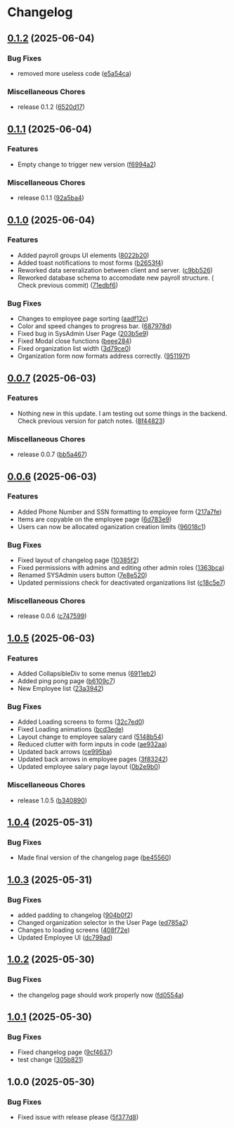 # Changelog

## [0.1.2](https://github.com/ChickenNuggetsPerson/BigBooks/compare/v0.1.1...v0.1.2) (2025-06-04)


### Bug Fixes

* removed more useless code ([e5a54ca](https://github.com/ChickenNuggetsPerson/BigBooks/commit/e5a54ca161b27cb5215fc584aaaeffa12fab4c53))


### Miscellaneous Chores

* release 0.1.2 ([6520d17](https://github.com/ChickenNuggetsPerson/BigBooks/commit/6520d1704c54f8923407d2ad53c74931b2fc2598))

## [0.1.1](https://github.com/ChickenNuggetsPerson/BigBooks/compare/v0.1.0...v0.1.1) (2025-06-04)


### Features

* Empty change to trigger new version ([f6994a2](https://github.com/ChickenNuggetsPerson/BigBooks/commit/f6994a21320b1f1611fabccb8cf7d8e008d59f5c))


### Miscellaneous Chores

* release 0.1.1 ([92a5ba4](https://github.com/ChickenNuggetsPerson/BigBooks/commit/92a5ba4bbe83e88505b6cb41fe66710bf296871e))

## [0.1.0](https://github.com/ChickenNuggetsPerson/BigBooks/compare/v0.0.7...v0.1.0) (2025-06-04)


### Features

* Added payroll groups UI elements ([8022b20](https://github.com/ChickenNuggetsPerson/BigBooks/commit/8022b20d925272e076940c7000b2bf52b60affa8))
* Added toast notifications to most forms ([b2653f4](https://github.com/ChickenNuggetsPerson/BigBooks/commit/b2653f4af14a09461e5ee28ad23065287005db76))
* Reworked data sereralization between client and server. ([c9bb526](https://github.com/ChickenNuggetsPerson/BigBooks/commit/c9bb526b8851110043ebbab69469d478b124ed01))
* Reworked database schema to accomodate new payroll structure. ( Check previous commit) ([71edbf6](https://github.com/ChickenNuggetsPerson/BigBooks/commit/71edbf65bf0018fc2cdb6b75c4cee2f2c6371e36))


### Bug Fixes

* Changes to employee page sorting ([aadf12c](https://github.com/ChickenNuggetsPerson/BigBooks/commit/aadf12cabad61b5aa322098beb6ae76e26ce134e))
* Color and speed changes to progress bar. ([687978d](https://github.com/ChickenNuggetsPerson/BigBooks/commit/687978d1d11c918b0f722e3438101e4c80dc4ae9))
* Fixed bug in SysAdmin User Page ([203b5e9](https://github.com/ChickenNuggetsPerson/BigBooks/commit/203b5e934916944f3d2cc401332a99a1d2df4902))
* Fixed Modal close functions ([beee284](https://github.com/ChickenNuggetsPerson/BigBooks/commit/beee284b84fa39152dc149796df8fb8ef92ad9bc))
* Fixed organization list width ([3d79ce0](https://github.com/ChickenNuggetsPerson/BigBooks/commit/3d79ce0ac3b2ade83f6ea3f7bbab25bf08cff374))
* Organization form now formats address correctly. ([951197f](https://github.com/ChickenNuggetsPerson/BigBooks/commit/951197f229627c634c4b824f2ee7e740fbc0d074))

## [0.0.7](https://github.com/ChickenNuggetsPerson/BigBooks/compare/v0.0.6...v0.0.7) (2025-06-03)


### Features

* Nothing new in this update. I am testing out some things in the backend. Check previous version for patch notes. ([8f44823](https://github.com/ChickenNuggetsPerson/BigBooks/commit/8f44823b339e05f99113f2668c79e5f32f58a7a2))


### Miscellaneous Chores

* release 0.0.7 ([bb5a467](https://github.com/ChickenNuggetsPerson/BigBooks/commit/bb5a467f4eb16e51d485dccf9bc8badd29aa2b19))

## [0.0.6](https://github.com/ChickenNuggetsPerson/BigBooks/compare/v1.0.5...v0.0.6) (2025-06-03)


### Features

* Added Phone Number and SSN formatting to employee form ([217a7fe](https://github.com/ChickenNuggetsPerson/BigBooks/commit/217a7fea2045032a317900ea5aa4164be278bca5))
* Items are copyable on the employee page ([6d783e9](https://github.com/ChickenNuggetsPerson/BigBooks/commit/6d783e91c1bf51cd54e18ce73ae7850f51dab4e1))
* Users can now be allocated oganization creation limits ([96018c1](https://github.com/ChickenNuggetsPerson/BigBooks/commit/96018c134186c422d3b690e0e1d536b0142538f3))


### Bug Fixes

* Fixed layout of changelog page ([10385f2](https://github.com/ChickenNuggetsPerson/BigBooks/commit/10385f273317a274add34d9bd4f34707e2a88ed7))
* Fixed permissions with admins and editing other admin roles ([1363bca](https://github.com/ChickenNuggetsPerson/BigBooks/commit/1363bca06bdc0857a1a632f6c2ec18c3c88e8b86))
* Renamed SYSAdmin users button ([7e8e520](https://github.com/ChickenNuggetsPerson/BigBooks/commit/7e8e520230b90335f46430a8656a9e21cc4a511c))
* Updated permissions check for deactivated organizations list ([c18c5e7](https://github.com/ChickenNuggetsPerson/BigBooks/commit/c18c5e777d080412ffa4f423a0fed93f0906e0bb))


### Miscellaneous Chores

* release 0.0.6 ([c747599](https://github.com/ChickenNuggetsPerson/BigBooks/commit/c74759942f71b6464eb7b5007d48d24e9a627071))

## [1.0.5](https://github.com/ChickenNuggetsPerson/BigBooks/compare/v1.0.4...v1.0.5) (2025-06-03)


### Features

* Added CollapsibleDiv to some menus ([6911eb2](https://github.com/ChickenNuggetsPerson/BigBooks/commit/6911eb2e2bee07d6da6d7ce2d33a15df3854ddb9))
* Added ping pong page ([b6109c7](https://github.com/ChickenNuggetsPerson/BigBooks/commit/b6109c7acee44cb73e46f9b327ad2786dad303c0))
* New Employee list ([23a3942](https://github.com/ChickenNuggetsPerson/BigBooks/commit/23a394261c996c3e8ba89b6de8a6bc3d91b7bc3b))


### Bug Fixes

* Added Loading screens to forms ([32c7ed0](https://github.com/ChickenNuggetsPerson/BigBooks/commit/32c7ed003725d199c9e1cea8953157188c88f5ac))
* Fixed Loading animations ([bcd3ede](https://github.com/ChickenNuggetsPerson/BigBooks/commit/bcd3edeb650cdc62f8c67f4161a6fdaedcc73d1f))
* Layout change to employee salary card ([5148b54](https://github.com/ChickenNuggetsPerson/BigBooks/commit/5148b54d37a46bc103e2b50c07437addcf58647d))
* Reduced clutter with form inputs in code ([ae932aa](https://github.com/ChickenNuggetsPerson/BigBooks/commit/ae932aa84e9ba648d2336954e58e50a469e566f4))
* Updated back arrows ([ce995ba](https://github.com/ChickenNuggetsPerson/BigBooks/commit/ce995ba598932dd7fe9099775b8cace72cac6083))
* Updated back arrows in employee pages ([3f83242](https://github.com/ChickenNuggetsPerson/BigBooks/commit/3f83242cc658613a15507cff4b8bc643d3cf6570))
* Updated employee salary page layout ([0b2e9b0](https://github.com/ChickenNuggetsPerson/BigBooks/commit/0b2e9b06bf251e648c9dca26b0422f6ff33328d6))


### Miscellaneous Chores

* release 1.0.5 ([b340890](https://github.com/ChickenNuggetsPerson/BigBooks/commit/b3408900947441dce351b5594dc42096dc89c6e0))

## [1.0.4](https://github.com/ChickenNuggetsPerson/BigBooks/compare/v1.0.3...v1.0.4) (2025-05-31)


### Bug Fixes

* Made final version of the changelog page ([be45560](https://github.com/ChickenNuggetsPerson/BigBooks/commit/be455605021a3a2e6a3b459b25526ba49ff7ef79))

## [1.0.3](https://github.com/ChickenNuggetsPerson/BigBooks/compare/v1.0.2...v1.0.3) (2025-05-31)


### Bug Fixes

* added padding to changelog ([904b0f2](https://github.com/ChickenNuggetsPerson/BigBooks/commit/904b0f21a242a0b0c85f1dc0b5f13bd4802d20ab))
* Changed organization selector in the User Page ([ed785a2](https://github.com/ChickenNuggetsPerson/BigBooks/commit/ed785a23fe80ebfee1fecd216081a208d4e6b3bd))
* Changes to loading screens ([408f72e](https://github.com/ChickenNuggetsPerson/BigBooks/commit/408f72e2cda1f25d129c2d86485311ec543c26b7))
* Updated Employee UI ([dc799ad](https://github.com/ChickenNuggetsPerson/BigBooks/commit/dc799ad5d4d85f50df78339417be89cbbe7f66a7))

## [1.0.2](https://github.com/ChickenNuggetsPerson/BigBooks/compare/v1.0.1...v1.0.2) (2025-05-30)


### Bug Fixes

* the changelog page should work properly now ([fd0554a](https://github.com/ChickenNuggetsPerson/BigBooks/commit/fd0554a8784acfaa68c03afbdedf438b7112f082))

## [1.0.1](https://github.com/ChickenNuggetsPerson/BigBooks/compare/v1.0.0...v1.0.1) (2025-05-30)


### Bug Fixes

* Fixed changelog page ([9cf4637](https://github.com/ChickenNuggetsPerson/BigBooks/commit/9cf4637578773bd3489534fd6c17f10c472aefce))
* test change ([305b821](https://github.com/ChickenNuggetsPerson/BigBooks/commit/305b82170a9570e8c6dcd320fd65c602be89c50c))

## 1.0.0 (2025-05-30)


### Bug Fixes

* Fixed issue with release please ([5f377d8](https://github.com/ChickenNuggetsPerson/BigBooks/commit/5f377d815dc4b9a8f1b45edd9f25d3ede2df0071))
